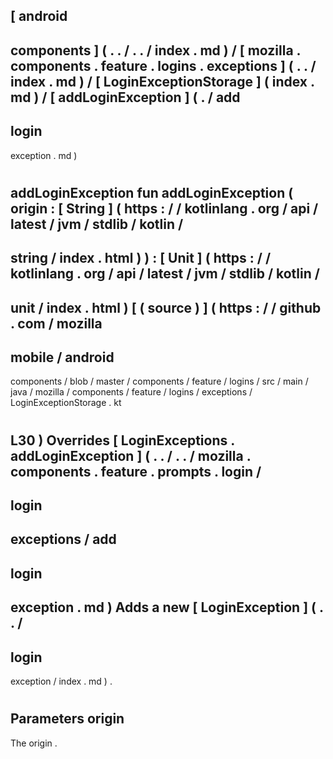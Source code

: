 [
android
-
components
]
(
.
.
/
.
.
/
index
.
md
)
/
[
mozilla
.
components
.
feature
.
logins
.
exceptions
]
(
.
.
/
index
.
md
)
/
[
LoginExceptionStorage
]
(
index
.
md
)
/
[
addLoginException
]
(
.
/
add
-
login
-
exception
.
md
)
#
addLoginException
fun
addLoginException
(
origin
:
[
String
]
(
https
:
/
/
kotlinlang
.
org
/
api
/
latest
/
jvm
/
stdlib
/
kotlin
/
-
string
/
index
.
html
)
)
:
[
Unit
]
(
https
:
/
/
kotlinlang
.
org
/
api
/
latest
/
jvm
/
stdlib
/
kotlin
/
-
unit
/
index
.
html
)
[
(
source
)
]
(
https
:
/
/
github
.
com
/
mozilla
-
mobile
/
android
-
components
/
blob
/
master
/
components
/
feature
/
logins
/
src
/
main
/
java
/
mozilla
/
components
/
feature
/
logins
/
exceptions
/
LoginExceptionStorage
.
kt
#
L30
)
Overrides
[
LoginExceptions
.
addLoginException
]
(
.
.
/
.
.
/
mozilla
.
components
.
feature
.
prompts
.
login
/
-
login
-
exceptions
/
add
-
login
-
exception
.
md
)
Adds
a
new
[
LoginException
]
(
.
.
/
-
login
-
exception
/
index
.
md
)
.
#
#
#
Parameters
origin
-
The
origin
.
